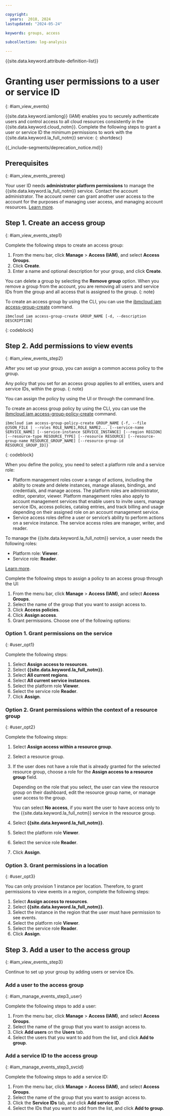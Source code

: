 ```yaml
---

copyright:
  years:  2018, 2024
lastupdated: "2024-05-24"

keywords: groups, access

subcollection: log-analysis

---
```


{{site.data.keyword.attribute-definition-list}}


# Granting user permissions to a user or service ID
{: #iam_view_events}

{{site.data.keyword.iamlong}} (IAM) enables you to securely authenticate users and control access to all cloud resources consistently in the {{site.data.keyword.cloud_notm}}. Complete the following steps to grant a user or service ID the minimum permissions to work with the {{site.data.keyword.la_full_notm}} service:
{: shortdesc}

<!-- common deprecation notice -->
{{_include-segments/deprecation_notice.md}}

## Prerequisites
{: #iam_view_events_prereq}

Your user ID needs **administrator platform permissions** to manage the {{site.data.keyword.la_full_notm}} service. Contact the account administrator. The account owner can grant another user access to the account for the purposes of managing user access, and managing account resources. [Learn more](/docs/account?topic=account-userroles).



## Step 1. Create an access group
{: #iam_view_events_step1}

Complete the following steps to create an access group:

1. From the menu bar, click **Manage** &gt; **Access (IAM)**, and select **Access Groups**.
2. Click **Create**.
3. Enter a name and optional description for your group, and click **Create**.

You can delete a group by selecting the **Remove group** option. When you remove a group from the account, you are removing all users and service IDs from the group and all access that is assigned to the group.
{: note}

To create an access group by using the CLI, you can use the [ibmcloud iam access-group-create](/docs/cli?topic=cli-ibmcloud_commands_iam#ibmcloud_iam_access_group_create) command.

```text
ibmcloud iam access-group-create GROUP_NAME [-d, --description DESCRIPTION]
```
{: codeblock}



## Step 2. Add permissions to view events
{: #iam_view_events_step2}

After you set up your group, you can assign a common access policy to the group.

Any policy that you set for an access group applies to all entities, users and service IDs, within the group.
{: note}

You can assign the policy by using the UI or through the command line.

To create an access group policy by using the CLI, you can use the [ibmcloud iam access-group-policy-create](/docs/cli?topic=cli-ibmcloud_commands_iam#ibmcloud_iam_access_group_policy_create) command.

```text
ibmcloud iam access-group-policy-create GROUP_NAME {-f, --file @JSON_FILE | --roles ROLE_NAME1,ROLE_NAME2... [--service-name SERVICE_NAME] [--service-instance SERVICE_INSTANCE] [--region REGION] [--resource-type RESOURCE_TYPE] [--resource RESOURCE] [--resource-group-name RESOURCE_GROUP_NAME] [--resource-group-id RESOURCE_GROUP_ID]}
```
{: codeblock}

When you define the policy, you need to select a platform role and a service role:
* Platform management roles cover a range of actions, including the ability to create and delete instances, manage aliases, bindings, and credentials, and manage access. The platform roles are administrator, editor, operator, viewer. Platform management roles also apply to account management services that enable users to invite users, manage service IDs, access policies, catalog entries, and track billing and usage depending on their assigned role on an account management service.
* Service access roles define a user or service’s ability to perform actions on a service instance. The service access roles are manager, writer, and reader.

To manage the {{site.data.keyword.la_full_notm}} service, a user needs the following roles:
* Platform role: **Viewer**.
* Service role: **Reader**.

[Learn more](/docs/services/log-analysis?topic=log-analysis-iam#iam).



Complete the following steps to assign a policy to an access group through the UI:

1. From the menu bar, click **Manage** &gt; **Access (IAM)**, and select **Access Groups**.
2. Select the name of the group that you want to assign access to.
3. Click **Access policies**.
4. Click **Assign access**.
5. Grant permissions. Choose one of the following options:


### Option 1. Grant permissions on the service
{: #user_opt1}

Complete the following steps:

1. Select **Assign access to resources**.
2. Select **{{site.data.keyword.la_full_notm}}**.
3. Select **All current regions**.
4. Select **All current service instances**.
5. Select the platform role **Viewer**.
6. Select the service role **Reader**.
7. Click **Assign**.

### Option 2. Grant permissions within the context of a resource group
{: #user_opt2}

Complete the following steps:

1. Select **Assign access within a resource group**.
2. Select a resource group.
3. If the user does not have a role that is already granted for the selected resource group, choose a role for the **Assign access to a resource group** field.

    Depending on the role that you select, the user can view the resource group on their dashboard, edit the resource group name, or manage user access to the group.

    You can select **No access**, if you want the user to have access only to the {{site.data.keyword.la_full_notm}} service in the resource group.

4. Select **{{site.data.keyword.la_full_notm}}**.
5. Select the platform role **Viewer**.
6. Select the service role **Reader**.
7. Click **Assign**.

### Option 3. Grant permissions in a location
{: #user_opt3}

You can only provision 1 instance per location. Therefore, to grant permissions to view events in a region, complete the following steps:

1. Select **Assign access to resources**.
2. Select **{{site.data.keyword.la_full_notm}}**.
3. Select the instance in the region that the user must have permission to see events.
4. Select the platform role **Viewer**.
5. Select the service role **Reader**.
6. Click **Assign**.


## Step 3. Add a user to the access group
{: #iam_view_events_step3}

Continue to set up your group by adding users or service IDs.

### Add a user to the access group
{: #iam_manage_events_step3_user}

Complete the following steps to add a user:

1. From the menu bar, click **Manage** &gt; **Access (IAM)**, and select **Access Groups**.
2. Select the name of the group that you want to assign access to.
3. Click **Add users** on the **Users** tab.
4. Select the users that you want to add from the list, and click **Add to group**.


### Add a service ID to the access group
{: #iam_manage_events_step3_svcid}

Complete the following steps to add a service ID:

1. From the menu bar, click **Manage** &gt; **Access (IAM)**, and select **Access Groups**.
2. Select the name of the group that you want to assign access to.
3. Click the **Service IDs** tab, and click **Add service ID**.
4. Select the IDs that you want to add from the list, and click **Add to group**.
